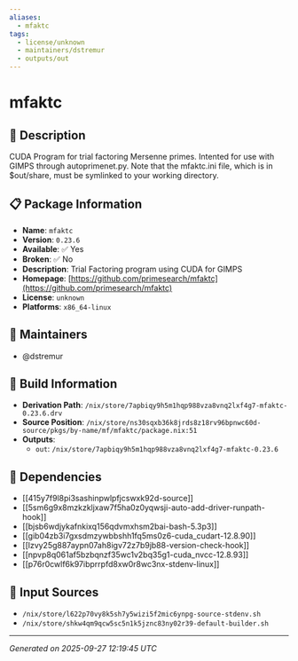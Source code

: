 ```yaml
---
aliases:
  - mfaktc
tags:
  - license/unknown
  - maintainers/dstremur
  - outputs/out
---
```


# mfaktc

## 📝 Description

CUDA Program for trial factoring Mersenne primes. Intented for use with GIMPS through autoprimenet.py.
Note that the mfaktc.ini file, which is in $out/share, must be symlinked to your working directory.


## 📋 Package Information

- **Name**: `mfaktc`
- **Version**: `0.23.6`
- **Available**: ✅ Yes
- **Broken**: ✅ No
- **Description**: Trial Factoring program using CUDA for GIMPS
- **Homepage**: [https://github.com/primesearch/mfaktc](https://github.com/primesearch/mfaktc)
- **License**: `unknown`
- **Platforms**: `x86_64-linux`
## 👥 Maintainers

- @dstremur


## 🔧 Build Information

- **Derivation Path**: `/nix/store/7apbiqy9h5m1hqp988vza8vnq2lxf4g7-mfaktc-0.23.6.drv`
- **Source Position**: `/nix/store/ns30sqxb36k8jrds8z18rv96bpnwc60d-source/pkgs/by-name/mf/mfaktc/package.nix:51`
- **Outputs**:
  - `out`:  `/nix/store/7apbiqy9h5m1hqp988vza8vnq2lxf4g7-mfaktc-0.23.6`

## 🔗 Dependencies

- [[415y7f9l8pi3sashinpwlpfjcswxk92d-source]]
- [[5sm6g9x8mzkzkljxaw7f5ha0z0yqwsji-auto-add-driver-runpath-hook]]
- [[bjsb6wdjykafnkixq156qdvmxhsm2bai-bash-5.3p3]]
- [[gib04zb3i7gxsdmzywbbshh1fq5ms0z6-cuda_cudart-12.8.90]]
- [[lzvy25g887aypn07ah8igv72z7b9jb88-version-check-hook]]
- [[npvp8q061af5bzbqnzf35wc1v2bq35g1-cuda_nvcc-12.8.93]]
- [[p76r0cwlf6k97ibprrpfd8xw0r8wc3nx-stdenv-linux]]

## 📁 Input Sources

- `/nix/store/l622p70vy8k5sh7y5wizi5f2mic6ynpg-source-stdenv.sh`
- `/nix/store/shkw4qm9qcw5sc5n1k5jznc83ny02r39-default-builder.sh`

---
*Generated on 2025-09-27 12:19:45 UTC*
